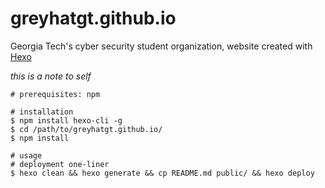 # greyhatgt.github.io
Georgia Tech's cyber security student organization,
website created with [Hexo](https://hexo.io/)

*this is a note to self*

```shell
# prerequisites: npm

# installation
$ npm install hexo-cli -g
$ cd /path/to/greyhatgt.github.io/
$ npm install

# usage
# deployment one-liner
$ hexo clean && hexo generate && cp README.md public/ && hexo deploy
```
